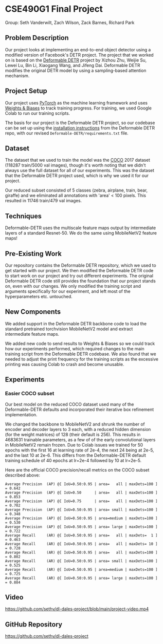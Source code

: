# CSE490G1 Final Project
Group: Seth Vanderwilt, Zach Wilson, Zack Barnes, Richard Park

## Problem Description
Our project looks at implementing an end-to-end object detector using a modified
version of Facebook's DETR project. The project that we worked on is based on
the [Deformable DETR](https://github.com/fundamentalvision/Deformable-DETR)
project by Xizhou Zhu, Weijie Su, Lewei Lu, Bin Li, Xiaogang Wang, and Jifeng Dai.
Deformable DETR modifies the original DETR model by using a sampling-based
attention mechanism.

## Project Setup
Our project uses [PyTorch](https://pytorch.org/) as the machine learning
framework and uses [Weights & Biases](https://wandb.ai/) to track training
progress. For training, we used Google Colab to run our training scripts.

The basis for our project is the Deformable DETR project, so our codebase can
be set up using the [installation instructions](https://github.com/fundamentalvision/Deformable-DETR#installation)
from the Deformable DETR repo, with our revised `Deformable-DETR/requirements.txt` file.

## Dataset
The dataset that we used to train the model was the [COCO](https://cocodataset.org/)
2017 dataset (118287 train/5000 val images), though it's worth noting that we didn't always use the full
dataset for all of our experiments. This was the dataset that the Deformable
DETR project used, which is why we used it for our project.

Our reduced subset consisted of 5 classes (zebra, airplane, train, bear, giraffe)
and we eliminated all annotations with 'area' < 100 pixels.
This resulted in 11746 train/479 val images.

## Techniques
Deformable-DETR uses the multiscale feature maps output by intermediate layers
of a standard Resnet-50. We do the same using MobileNetV2 feature maps!

## Pre-Existing Work
Our repository contains the Deformable DETR repository, which we used to get
started with our project. We then modified the Deformable DETR code to start
work on our project and try out different experiments. The original Deformable
DETR code still provides the foundation that our project stands on, even with
our changes. We only modified the training script and arguments specifically
for our experiment, and left most of the hyperparameters etc. untouched.

## New Components
We added support in the Deformable DETR backbone code to load the standard
pretrained torchvision MobileNetV2 model and extract intermediate feature maps.

We added new code to send results to Weights & Biases so we could track how
our experiments performed, which required changes to the main training script
from the Deformable DETR codebase. We also found that we needed to adjust the
print frequency for the training scripts as the excessive printing was causing
Colab to crash and become unusable.

## Experiments

### Easier COCO subset

Our best model on the reduced COCO dataset used many of the Deformable-DETR defaults
and incorporated their iterative box refinement implementation.

We changed the backbone to MobileNetV2 and shrunk the number of encoder and decoder
layers to 3 each, with a reduced hidden dimension (for the weight matrices) of 128
(their default is 256). This results in 4683631 trainable parameters, as a few of
of the early convolutional layers in MobileNetV2 remain frozen.
Due to Colab issues we trained for 50 epochs with the first 16 at learning rate of 2e-4,
the next 24 being at 2e-5, and the last 10 at 2e-6. This differs from the Deformable-DETR
default training schedule of 40 epochs at lr=2e-4 followed by 10 at lr=2e-5.

Here are the official COCO precision/recall metrics on the COCO subset described above:
```
Average Precision  (AP) @[ IoU=0.50:0.95 | area=   all | maxDets=100 ] = 0.642
Average Precision  (AP) @[ IoU=0.50      | area=   all | maxDets=100 ] = 0.853
Average Precision  (AP) @[ IoU=0.75      | area=   all | maxDets=100 ] = 0.702
Average Precision  (AP) @[ IoU=0.50:0.95 | area= small | maxDets=100 ] = 0.348
Average Precision  (AP) @[ IoU=0.50:0.95 | area=medium | maxDets=100 ] = 0.530
Average Precision  (AP) @[ IoU=0.50:0.95 | area= large | maxDets=100 ] = 0.722
Average Recall     (AR) @[ IoU=0.50:0.95 | area=   all | maxDets=  1 ] = 0.463
Average Recall     (AR) @[ IoU=0.50:0.95 | area=   all | maxDets= 10 ] = 0.728
Average Recall     (AR) @[ IoU=0.50:0.95 | area=   all | maxDets=100 ] = 0.802
Average Recall     (AR) @[ IoU=0.50:0.95 | area= small | maxDets=100 ] = 0.525
Average Recall     (AR) @[ IoU=0.50:0.95 | area=medium | maxDets=100 ] = 0.725
Average Recall     (AR) @[ IoU=0.50:0.95 | area= large | maxDets=100 ] = 0.884
```

### 

## Video
https://github.com/sethv/dl-dales-project/blob/main/project-video.mp4

## GitHub Repository
https://github.com/sethv/dl-dales-project
